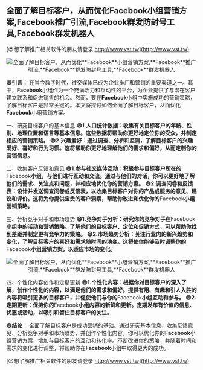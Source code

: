 ## **全面了解目标客户，从而优化**Facebook**小组营销方案,**Facebook**推广引流,**Facebook**群发防封号工具,**Facebook**群发机器人**

[😍想了解推广相关软件的朋友请登录 http://www.vst.tw](http://www.vst.tw)

 <center><img src="https://vst.tw/MP4/tuiguang/png/4.png" alt="全面了解目标客户，从而优化**Facebook**小组营销方案,**Facebook**推广引流,**Facebook**群发防封号工具,**Facebook**群发机器人"></center>

**😄引言：**
在当今数字时代，社交媒体已成为企业推广和营销的重要渠道之一。其中，**Facebook**小组作为一个充满活力和互动性的平台，为企业提供了与潜在客户建立联系和促进销售的机会。然而，要在**Facebook**小组中实施成功的营销策略，了解目标客户是非常关键的。本文将探讨如何全面了解目标客户，从而优化**Facebook**小组营销方案。

一、研究目标客户的基本信息
**😄1.人口统计数据：收集有关目标客户的年龄、性别、地理位置和语言等基本信息。这些数据将帮助你更好地定位你的受众，并制定相应的营销策略。**
**😄2.兴趣爱好：通过调查、分析和监测，了解目标客户的兴趣爱好、喜好和行为习惯。这将帮助你更好地理解他们的需求和偏好，从而定制你的营销信息。**

二、收集客户反馈和意见
**😄1.参与社交媒体互动：积极参与目标客户所在的**Facebook**小组，与他们进行互动和交流。通过与他们的对话，你可以更好地了解他们的需求、关注点和问题，并相应地优化你的营销方案。**
**😄2.调查问卷和反馈表：设计并发送调查问卷或反馈表，以收集目标客户对你的产品或服务的意见、建议和评价。这将为你提供宝贵的客户洞察，帮助你改进和优化你的**Facebook**小组营销策略。**

三、分析竞争对手和市场趋势
**😄1.竞争对手分析：研究你的竞争对手在**Facebook**小组中的活动和营销策略。了解他们的目标客户、定位和促销方式，可以帮助你找到差距并制定更有竞争力的策略。**
**😄2.市场趋势分析：关注行业内的新兴趋势和变化，了解目标客户的喜好和需求随时间的演变。这将使你能够及时调整你的**Facebook**小组营销方案，以适应市场的变化。**

 <center><img src="https://vst.tw/MP4/tuiguang/png/7.png" alt="全面了解目标客户，从而优化**Facebook**小组营销方案,**Facebook**推广引流,**Facebook**群发防封号工具,**Facebook**群发机器人"></center>

四、个性化内容创作和定期更新
**😄1.个性化内容：根据你对目标客户的深入了解，创作个性化的内容，以满足他们的需求和偏好。提供有用、有趣和引人入胜的内容将吸引更多的目标客户，并促使他们与你的**Facebook**小组互动和参与。**
**😄2.定期更新：保持你的**Facebook**小组内容的新鲜和更新。定期发布有价值的信息、优惠或活动，以吸引和留住目标客户的关注。**

**😄结论：**
全面了解目标客户是成功营销的基础。通过研究基本信息、收集反馈意见、分析竞争对手和市场趋势，并创作个性化内容，你可以优化你的**Facebook**小组营销方案，增加与目标客户的互动和转化率。不断改进你的策略，并随着时间和需求的变化进行调整，将帮助你在**Facebook**小组中取得更大的成功。

[😍想了解推广相关软件的朋友请登录 http://www.vst.tw](http://www.vst.tw)



